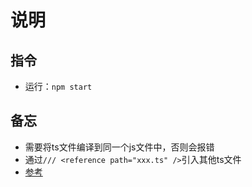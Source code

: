 # 说明

## 指令

* 运行：`npm start`

## 备忘

* 需要将ts文件编译到同一个js文件中，否则会报错
* 通过`/// <reference path="xxx.ts" />`引入其他ts文件
* [参考](https://www.typescriptlang.org/docs/handbook/namespaces.html#multi-file-namespaces)
